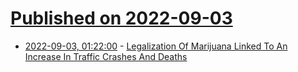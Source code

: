 # [Published on 2022-09-03](index.md)

* [2022-09-03, 01:22:00](https://soylentnews.org/article.pl?sid=22/09/01/194230&from=rss) - [Legalization Of Marijuana Linked To An Increase In Traffic Crashes And Deaths](https://soylentnews.org/article.pl?sid=22/09/01/194230&from=rss)
